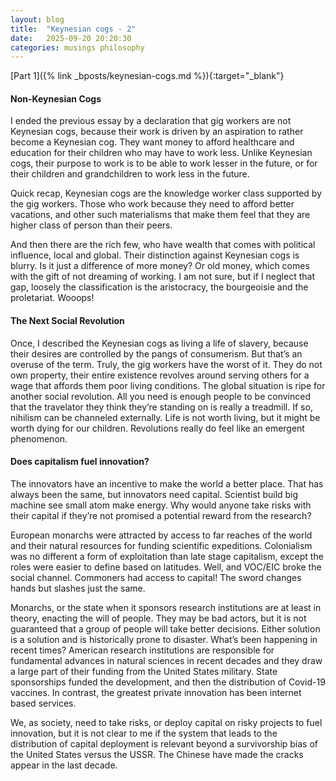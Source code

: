 ```yaml
---
layout: blog
title:  "Keynesian cogs - 2"
date:   2025-09-20 20:20:30
categories: musings philosophy
---
```


[Part 1]({% link _bposts/keynesian-cogs.md %}){:target="_blank"}

#### Non-Keynesian Cogs
I ended the previous essay by a declaration that gig workers are not Keynesian cogs, because their work is driven by an aspiration to rather become a Keynesian cog. They want money to afford healthcare and education for their children who may have to work less. Unlike Keynesian cogs, their purpose to work is to be able to work lesser in the future, or for their children and grandchildren to work less in the future.

Quick recap, Keynesian cogs are the knowledge worker class supported by the gig workers. Those who work because they need to afford better vacations, and other such materialisms that make them feel that they are higher class of person than their peers.

And then there are the rich few, who have wealth that comes with political influence, local and global. Their distinction against Keynesian cogs is blurry. Is it just a difference of more money? Or old money, which comes with the gift of not dreaming of working. I am not sure, but if I neglect that gap, loosely the classification is the aristocracy, the bourgeoisie and the proletariat. Wooops! 

#### The Next Social Revolution
Once, I described the Keynesian cogs as living a life of slavery, because their desires are controlled by the pangs of consumerism. But that’s an overuse of the term. Truly, the gig workers have the worst of it. They do not own property, their entire existence revolves around serving others for a wage that affords them poor living conditions. The global situation is ripe for another social revolution. All you need is enough people to be convinced that the travelator they think they’re standing on is really a treadmill. If so, nihilism can be channeled externally. Life is not worth living, but it might be worth dying for our children. Revolutions really do feel like an emergent phenomenon.

#### Does capitalism fuel innovation?
The innovators have an incentive to make the world a better place. That has always been the same, but innovators need capital. Scientist build big machine see small atom make energy. Why would anyone take risks with their capital if they’re not promised a potential reward from the research?

European monarchs were attracted by access to far reaches of the world and their natural resources for funding scientific expeditions. Colonialism was no different a form of exploitation than late stage capitalism, except the roles were easier to define based on latitudes. Well, and VOC/EIC broke the social channel. Commoners had access to capital! The sword changes hands but slashes just the same.

Monarchs, or the state when it sponsors research institutions are at least in theory, enacting the will of people. They may be bad actors, but it is not guaranteed that a group of people will take better decisions. Either solution is a solution and is historically prone to disaster. What’s been happening in recent times? American research institutions are responsible for fundamental advances in natural sciences in recent decades and they draw a large part of their funding from the United States military. State sponsorships funded the development, and then the distribution of Covid-19 vaccines. In contrast, the greatest private innovation has been internet based services.

We, as society, need to take risks, or deploy capital on risky projects to fuel innovation, but it is not clear to me if the system that leads to the distribution of capital deployment is relevant beyond a survivorship bias of the United States versus the USSR. The Chinese have made the cracks appear in the last decade.
